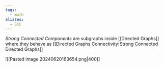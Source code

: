 ```yaml
---
tags:
  - math
aliases:
  - SCC
---
```

*Strong Connected Components* are subgraphs inside [[Directed Graphs]] where they behave as [[Directed Graphs Connectivity|Strong Connected Directed Graphs]]

![[Pasted image 20240620163654.png|400]]